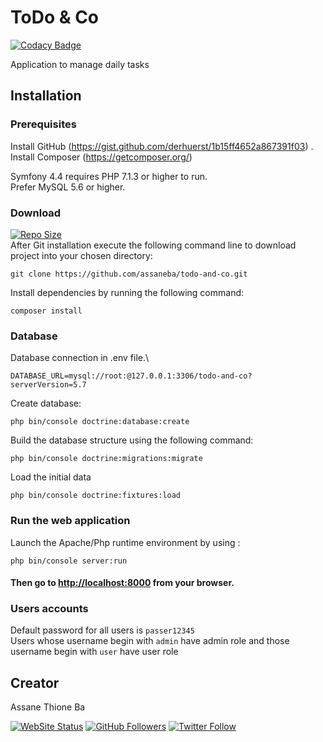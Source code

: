 # ToDo & Co

[![Codacy Badge](https://app.codacy.com/project/badge/Grade/b0e3633eb78c4595813656b6d525fc47)](https://www.codacy.com/manual/assaneba/todo-and-co?utm_source=github.com&amp;utm_medium=referral&amp;utm_content=assaneba/todo-and-co&amp;utm_campaign=Badge_Grade)

Application to manage daily tasks

## Installation

### Prerequisites 

Install GitHub (<https://gist.github.com/derhuerst/1b15ff4652a867391f03>) .\
Install Composer (<https://getcomposer.org/>)

Symfony 4.4 requires PHP 7.1.3 or higher to run.\
Prefer MySQL 5.6 or higher.

### Download

[![Repo Size](https://img.shields.io/github/repo-size/assaneba/todo-and-co.svg?label=Repo+Size)](https://github.com/assaneba/todo-and-co/tree/master) \
After Git installation execute the following command line to download project into your chosen directory:
```
git clone https://github.com/assaneba/todo-and-co.git

```

Install dependencies by running the following command:
```
composer install
```

### Database

Database connection in .env file.\
```
DATABASE_URL=mysql://root:@127.0.0.1:3306/todo-and-co?serverVersion=5.7
```

Create database:
```
php bin/console doctrine:database:create
```

Build the database structure using the following command:
```
php bin/console doctrine:migrations:migrate
```

Load the initial data
```
php bin/console doctrine:fixtures:load
```

### Run the web application

Launch the Apache/Php runtime environment by using :
```
php bin/console server:run
```
#### Then go to <http://localhost:8000> from your browser.

### Users accounts

Default password for all users is ```passer12345```\
Users whose username begin with ```admin``` have admin role and those username begin with ```user``` have user role 

## Creator

Assane Thione Ba

[![WebSite Status](https://img.shields.io/website-up-down-green-red/https/philippebeck.net.svg?label=https://assaneba.com)](https://assaneba.com)
[![GitHub Followers](https://img.shields.io/github/followers/assaneba.svg?label=GitHub+:+assaneba+|+Followers)](https://github.com/assaneba)
[![Twitter Follow](https://badgen.net/twitter/follow/assanetba)](https://twitter.com/assanetba)
